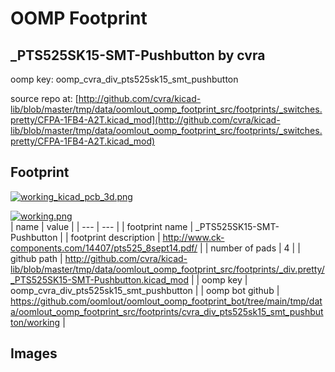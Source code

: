 # OOMP Footprint  
## _PTS525SK15-SMT-Pushbutton  by cvra  
  
oomp key: oomp_cvra_div_pts525sk15_smt_pushbutton  
  
source repo at: [http://github.com/cvra/kicad-lib/blob/master/tmp/data/oomlout_oomp_footprint_src/footprints/_switches.pretty/CFPA-1FB4-A2T.kicad_mod](http://github.com/cvra/kicad-lib/blob/master/tmp/data/oomlout_oomp_footprint_src/footprints/_switches.pretty/CFPA-1FB4-A2T.kicad_mod)  
## Footprint  
  
[![working_kicad_pcb_3d.png](working_kicad_pcb_3d_600.png)](working_kicad_pcb_3d.png)  
  
[![working.png](working_600.png)](working.png)  
| name | value | 
| --- | --- | 
| footprint name | _PTS525SK15-SMT-Pushbutton | 
| footprint description | http://www.ck-components.com/14407/pts525_8sept14.pdf/ | 
| number of pads | 4 | 
| github path | http://github.com/cvra/kicad-lib/blob/master/tmp/data/oomlout_oomp_footprint_src/footprints/_div.pretty/_PTS525SK15-SMT-Pushbutton.kicad_mod | 
| oomp key | oomp_cvra_div_pts525sk15_smt_pushbutton | 
| oomp bot github | https://github.com/oomlout/oomlout_oomp_footprint_bot/tree/main/tmp/data/oomlout_oomp_footprint_src/footprints/cvra_div_pts525sk15_smt_pushbutton/working | 
## Images  
